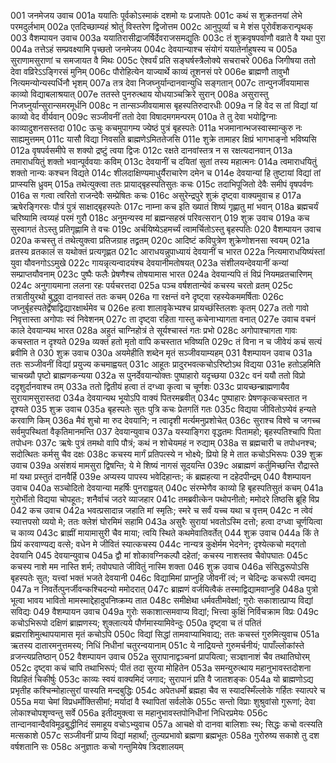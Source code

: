 001	जनमेजय उवाच
001a	ययातिः पूर्वकोऽस्माकं दशमो यः प्रजापतेः
001c	कथं स शुक्रतनयां लेभे परमदुर्लभाम्
002a	एतदिच्छाम्यहं श्रोतुं विस्तरेण द्विजोत्तम
002c	आनुपूर्व्या च मे शंस पूरोर्वंशकरान्पृथक्
003	वैशम्पायन उवाच
003a	ययातिरासीद्राजर्षिर्देवराजसमद्युतिः
003c	तं शुक्रवृषपर्वाणौ वव्राते वै यथा पुरा
004a	तत्तेऽहं सम्प्रवक्ष्यामि पृच्छतो जनमेजय
004c	देवयान्याश्च संयोगं ययातेर्नाहुषस्य च
005a	सुराणामसुराणां च समजायत वै मिथः
005c	ऐश्वर्यं प्रति सङ्घर्षस्त्रैलोक्ये सचराचरे
006a	जिगीषया ततो देवा वव्रिरेऽऽङ्गिरसं मुनिम्
006c	पौरोहित्येन याज्यार्थे काव्यं तूशनसं परे
006e	ब्राह्मणौ तावुभौ नित्यमन्योन्यस्पर्धिनौ भृशम्
007a	तत्र देवा निजघ्नुर्यान्दानवान्युधि सङ्गतान्
007c	तान्पुनर्जीवयामास काव्यो विद्याबलाश्रयात्
007e	ततस्ते पुनरुत्थाय योधयाञ्चक्रिरे सुरान्
008a	असुरास्तु निजघ्नुर्यान्सुरान्समरमूर्धनि
008c	न तान्सञ्जीवयामास बृहस्पतिरुदारधीः
009a	न हि वेद स तां विद्यां यां काव्यो वेद वीर्यवान्
009c	सञ्जीवनीं ततो देवा विषादमगमन्परम्
010a	ते तु देवा भयोद्विग्नाः काव्यादुशनसस्तदा
010c	ऊचुः कचमुपागम्य ज्येष्ठं पुत्रं बृहस्पतेः
011a	भजमानान्भजस्वास्मान्कुरु नः साह्यमुत्तमम्
011c	यासौ विद्या निवसति ब्राह्मणेऽमिततेजसि
011e	शुक्रे तामाहर क्षिप्रं भागभाङ्नो भविष्यसि
012a	वृषपर्वसमीपे स शक्यो द्रष्टुं त्वया द्विजः
012c	रक्षते दानवांस्तत्र न स रक्षत्यदानवान्
013a	तमाराधयितुं शक्तो भवान्पूर्ववयाः कविम्
013c	देवयानीं च दयितां सुतां तस्य महात्मनः
014a	त्वमाराधयितुं शक्तो नान्यः कश्चन विद्यते
014c	शीलदाक्षिण्यमाधुर्यैराचारेण दमेन च
014e	देवयान्यां हि तुष्टायां विद्यां तां प्राप्स्यसि ध्रुवम्
015a	तथेत्युक्त्वा ततः प्रायाद्बृहस्पतिसुतः कचः
015c	तदाभिपूजितो देवैः समीपं वृषपर्वणः
016a	स गत्वा त्वरितो राजन्देवैः सम्प्रेषितः कचः
016c	असुरेन्द्रपुरे शुक्रं दृष्ट्वा वाक्यमुवाच ह
017a	ऋषेरङ्गिरसः पौत्रं पुत्रं साक्षाद्बृहस्पतेः
017c	नाम्ना कच इति ख्यातं शिष्यं गृह्णातु मां भवान्
018a	ब्रह्मचर्यं चरिष्यामि त्वय्यहं परमं गुरौ
018c	अनुमन्यस्व मां ब्रह्मन्सहस्रं परिवत्सरान्
019	शुक्र उवाच
019a	कच सुस्वागतं तेऽस्तु प्रतिगृह्णामि ते वचः
019c	अर्चयिष्येऽहमर्च्यं त्वामर्चितोऽस्तु बृहस्पतिः
020	वैशम्पायन उवाच
020a	कचस्तु तं तथेत्युक्त्वा प्रतिजग्राह तद्व्रतम्
020c	आदिष्टं कविपुत्रेण शुक्रेणोशनसा स्वयम्
021a	व्रतस्य व्रतकालं स यथोक्तं प्रत्यगृह्णत
021c	आराधयन्नुपाध्यायं देवयानीं च भारत
022a	नित्यमाराधयिष्यंस्तां युवा यौवनगोऽऽमुखे
022c	गायन्नृत्यन्वादयंश्च देवयानीमतोषयत्
023a	संशीलयन्देवयानीं कन्यां सम्प्राप्तयौवनाम्
023c	पुष्पैः फलैः प्रेषणैश्च तोषयामास भारत
024a	देवयान्यपि तं विप्रं नियमव्रतचारिणम्
024c	अनुगायमाना ललना रहः पर्यचरत्तदा
025a	पञ्च वर्षशतान्येवं कचस्य चरतो व्रतम्
025c	तत्रातीयुरथो बुद्ध्वा दानवास्तं ततः कचम्
026a	गा रक्षन्तं वने दृष्ट्वा रहस्येकममर्षिताः
026c	जघ्नुर्बृहस्पतेर्द्वेषाद्विद्यारक्षार्थमेव च
026e	हत्वा शालावृकेभ्यश्च प्रायच्छंस्तिलशः कृतम्
027a	ततो गावो निवृत्तास्ता अगोपाः स्वं निवेशनम्
027c	ता दृष्ट्वा रहिता गास्तु कचेनाभ्यागता वनात्
027e	उवाच वचनं काले देवयान्यथ भारत
028a	अहुतं चाग्निहोत्रं ते सूर्यश्चास्तं गतः प्रभो
028c	अगोपाश्चागता गावः कचस्तात न दृश्यते
029a	व्यक्तं हतो मृतो वापि कचस्तात भविष्यति
029c	तं विना न च जीवेयं कचं सत्यं ब्रवीमि ते
030	शुक्र उवाच
030a	अयमेहीति शब्देन मृतं सञ्जीवयाम्यहम्
031	वैशम्पायन उवाच
031a	ततः सञ्जीवनीं विद्यां प्रयुज्य कचमाह्वयत्
031c	आहूतः प्रादुरभवत्कचोऽरिष्टोऽथ विद्यया
031e	हतोऽहमिति चाचख्यौ पृष्टो ब्राह्मणकन्यया
032a	स पुनर्देवयान्योक्तः पुष्पाहारो यदृच्छया
032c	वनं ययौ ततो विप्रो ददृशुर्दानवाश्च तम्
033a	ततो द्वितीयं हत्वा तं दग्ध्वा कृत्वा च चूर्णशः
033c	प्रायच्छन्ब्राह्मणायैव सुरायामसुरास्तदा
034a	देवयान्यथ भूयोऽपि वाक्यं पितरमब्रवीत्
034c	पुष्पाहारः प्रेषणकृत्कचस्तात न दृश्यते
035	शुक्र उवाच
035a	बृहस्पतेः सुतः पुत्रि कचः प्रेतगतिं गतः
035c	विद्यया जीवितोऽप्येवं हन्यते करवाणि किम्
036a	मैवं शुचो मा रुद देवयानि; न त्वादृशी मर्त्यमनुप्रशोचेत्
036c	सुराश्च विश्वे च जगच्च सर्वमुपस्थितां वैकृतिमानमन्ति
037	देवयान्युवाच
037a	यस्याङ्गिरा वृद्धतमः पितामहो; बृहस्पतिश्चापि पिता तपोधनः
037c	ऋषेः पुत्रं तमथो वापि पौत्रं; कथं न शोचेयमहं न रुद्याम्
038a	स ब्रह्मचारी च तपोधनश्च; सदोत्थितः कर्मसु चैव दक्षः
038c	कचस्य मार्गं प्रतिपत्स्ये न भोक्ष्ये; प्रियो हि मे तात कचोऽभिरूपः
039	शुक्र उवाच
039a	असंशयं मामसुरा द्विषन्ति; ये मे शिष्यं नागसं सूदयन्ति
039c	अब्राह्मणं कर्तुमिच्छन्ति रौद्रास्ते मां यथा प्रस्तुतं दानवैर्हि
039e	अप्यस्य पापस्य भवेदिहान्तः; कं ब्रह्महत्या न दहेदपीन्द्रम्
040	वैशम्पायन उवाच
040a	सञ्चोदितो देवयान्या महर्षिः पुनराह्वयत्
040c	संरम्भेणैव काव्यो हि बृहस्पतिसुतं कचम्
041a	गुरोर्भीतो विद्यया चोपहूतः; शनैर्वाचं जठरे व्याजहार
041c	तमब्रवीत्केन पथोपनीतो; ममोदरे तिष्ठसि ब्रूहि विप्र
042	कच उवाच
042a	भवत्प्रसादान्न जहाति मां स्मृतिः; स्मरे च सर्वं यच्च यथा च वृत्तम्
042c	न त्वेवं स्यात्तपसो व्ययो मे; ततः क्लेशं घोरमिमं सहामि
043a	असुरैः सुरायां भवतोऽस्मि दत्तो; हत्वा दग्ध्वा चूर्णयित्वा च काव्य
043c	ब्राह्मीं मायामासुरी चैव माया; त्वयि स्थिते कथमेवातिवर्तेत्
044	शुक्र उवाच
044a	किं ते प्रियं करवाण्यद्य वत्से; वधेन मे जीवितं स्यात्कचस्य
044c	नान्यत्र कुक्षेर्मम भेदनेन; दृश्येत्कचो मद्गतो देवयानि
045	देवयान्युवाच
045a	द्वौ मां शोकावग्निकल्पौ दहेतां; कचस्य नाशस्तव चैवोपघातः
045c	कचस्य नाशे मम नास्ति शर्म; तवोपघाते जीवितुं नास्मि शक्ता
046	शुक्र उवाच
046a	संसिद्धरूपोऽसि बृहस्पतेः सुत; यत्त्वां भक्तं भजते देवयानी
046c	विद्यामिमां प्राप्नुहि जीवनीं त्वं; न चेदिन्द्रः कचरूपी त्वमद्य
047a	न निवर्तेत्पुनर्जीवन्कश्चिदन्यो ममोदरात्
047c	ब्राह्मणं वर्जयित्वैकं तस्माद्विद्यामवाप्नुहि
048a	पुत्रो भूत्वा भावय भावितो मामस्माद्देहादुपनिष्क्रम्य तात
048c	समीक्षेथा धर्मवतीमवेक्षां; गुरोः सकाशात्प्राप्य विद्यां सविद्यः
049	वैशम्पायन उवाच
049a	गुरोः सकाशात्समवाप्य विद्यां; भित्त्वा कुक्षिं निर्विचक्राम विप्रः
049c	कचोऽभिरूपो दक्षिणं ब्राह्मणस्य; शुक्लात्यये पौर्णमास्यामिवेन्दुः
050a	दृष्ट्वा च तं पतितं ब्रह्मराशिमुत्थापयामास मृतं कचोऽपि
050c	विद्यां सिद्धां तामवाप्याभिवाद्य; ततः कचस्तं गुरुमित्युवाच
051a	ऋतस्य दातारमनुत्तमस्य; निधिं निधीनां चतुरन्वयानाम्
051c	ये नाद्रियन्ते गुरुमर्चनीयं; पापाँल्लोकांस्ते व्रजन्त्यप्रतिष्ठान्
052	वैशम्पायन उवाच
052a	सुरापानाद्वञ्चनां प्रापयित्वा; सञ्ज्ञानाशं चैव तथातिघोरम्
052c	दृष्ट्वा कचं चापि तथाभिरूपं; पीतं तदा सुरया मोहितेन
053a	समन्युरुत्थाय महानुभावस्तदोशना विप्रहितं चिकीर्षुः
053c	काव्यः स्वयं वाक्यमिदं जगाद; सुरापानं प्रति वै जातशङ्कः
054a	यो ब्राह्मणोऽद्य प्रभृतीह कश्चिन्मोहात्सुरां पास्यति मन्दबुद्धिः
054c	अपेतधर्मो ब्रह्महा चैव स स्यादस्मिँल्लोके गर्हितः स्यात्परे च
055a	मया चेमां विप्रधर्मोक्तिसीमां; मर्यादां वै स्थापितां सर्वलोके
055c	सन्तो विप्राः शुश्रुवांसो गुरूणां; देवा लोकाश्चोपशृण्वन्तु सर्वे
056a	इतीदमुक्त्वा स महानुभावस्तपोनिधीनां निधिरप्रमेयः
056c	तान्दानवान्दैवविमूढबुद्धीनिदं समाहूय वचोऽभ्युवाच
057a	आचक्षे वो दानवा बालिशाः स्थ; सिद्धः कचो वत्स्यति मत्सकाशे
057c	सञ्जीवनीं प्राप्य विद्यां महार्थां; तुल्यप्रभावो ब्रह्मणा ब्रह्मभूतः
058a	गुरोरुष्य सकाशे तु दश वर्षशतानि सः
058c	अनुज्ञातः कचो गन्तुमियेष त्रिदशालयम्
